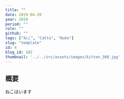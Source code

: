 ```yaml
---
title: ""
date: 2019-04-20
year: 2019
period: ""
role: ""
github: ""
tags: ["ねこ", "Catto", "Nuko"]
slug: "template"
id: 4
blog_id: 102
thumbnail: '../../src/assets/images/kitten_360.jpg'
---
```


## 概要
ねこはいます
